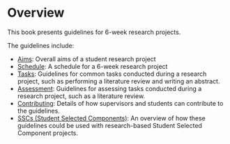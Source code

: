 # Overview

This book presents guidelines for 6-week research projects.

The guidelines include:

- [Aims](../aims): Overall aims of a student research project
- [Schedule](../schedule): A schedule for a 6-week research project
- [Tasks](../tasks): Guidelines for common tasks conducted during a research project, such as performing a literature review and writing an abstract.
- [Assessment](../assessment): Guidelines for assessing tasks conducted during a research project, such as a literature review.
- [Contributing](../contributing): Details of how supervisors and students can contribute to the guidelines.
- [SSCs (Student Selected Components)](../sscs): An overview of how these guidelines could be used with research-based Student Selected Component projects.
